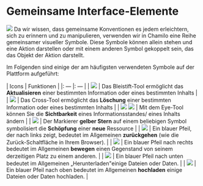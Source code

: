 # Gemeinsame Interface-Elemente

![](../../.gitbook/assets/images24%20%285%29.png) Da wir wissen, dass gemeinsame Konventionen es jedem erleichtern, sich zu erinnern und zu manipulieren, verwenden wir in Chamilo eine Reihe gemeinsamer visueller Symbole. Diese Symbole können allein stehen und eine Aktion darstellen oder mit einem anderen Symbol gekoppelt sein, das das Objekt der Aktion darstellt.

Im Folgenden sind einige der am häufigsten verwendeten Symbole auf der Plattform aufgeführt:

| Icons | Funktionen |
|: — |: — |
| ![](../../.gitbook/assets/graphics112%20%284%29.png) | Das Bleistift-Tool ermöglicht das **Aktualisieren** einer bestimmten Information oder eines bestimmten Inhalts |
| ![](../../.gitbook/assets/images7%20%288%29.png) | Das Cross-Tool ermöglicht das **Löschung** einer bestimmten Information oder eines bestimmten Inhalts |
| ![](../../.gitbook/assets/images8%20%288%29.png) ![](../../.gitbook/assets/images9%20%288%29.png) | Mit dem Eye-Tool können Sie die **Sichtbarkeit** eines Informationsstandes/ eines Inhalts ändern |
| ![](../../.gitbook/assets/graphics138%20%282%29.png) | Der Markierer **gelber Stern** auf einem beliebigen Symbol symbolisiert die **Schöpfung** einer **neue** Ressource |
| ![](../../.gitbook/assets/graphics346%20%282%29.png) | Ein blauer Pfeil, der nach links zeigt, bedeutet im Allgemeinen **zurückgehen** \(wie die Zurück-Schaltfläche in Ihrem Browser\). |
| ![](../../.gitbook/assets/graphics347%20%285%29.png) | Ein blauer Pfeil nach rechts bedeutet im Allgemeinen **bewegen** einen Gegenstand von seinem derzeitigen Platz zu einem anderen. |
| ![](../../.gitbook/assets/images277%20%282%29.png) | Ein blauer Pfeil nach unten bedeutet im Allgemeinen „Herunterladen"einige Dateien oder Daten. |
| ![](../../.gitbook/assets/graphics348%20%284%29.png) | Ein blauer Pfeil nach oben bedeutet im Allgemeinen **hochladen** einige Dateien oder Daten hochladen. |